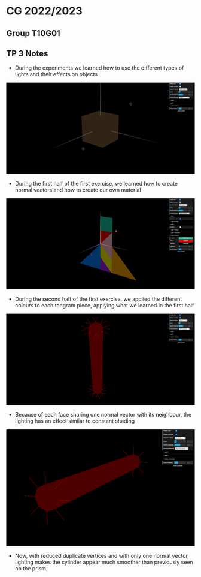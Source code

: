 # CG 2022/2023
## Group T10G01
## TP 3 Notes

- During the experiments we learned how to use the different types of lights and their effects on objects

![Screenshot 1](screenshots/cg-t10g01-tp3-1.png)

- During the first half of the first exercise, we learned how to create normal vectors and how to create our own material

![Screenshot 2](screenshots/cg-t10g01-tp3-2.png)

- During the second half of the first exercise, we applied the different colours to each tangram piece, applying what we learned in the first half

![Screenshot 3](screenshots/cg-t10g01-tp3-3.png)

- Because of each face sharing one normal vector with its neighbour, the lighting has an effect similar to constant shading

![Screenshot 4](screenshots/cg-t10g01-tp3-4.png)

- Now, with reduced duplicate vertices and with only one normal vector, lighting makes the cylinder appear much smoother than previously seen on the prism